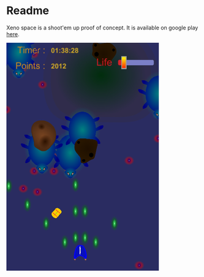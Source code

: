 # Readme

Xeno space is a shoot'em up proof of concept. It is available on google play [here](https://play.google.com/store/apps/details?id=com.Sobczak.XenoSpace).

![in game picture](Images/Screenshots/mobile_inGame.PNG)
